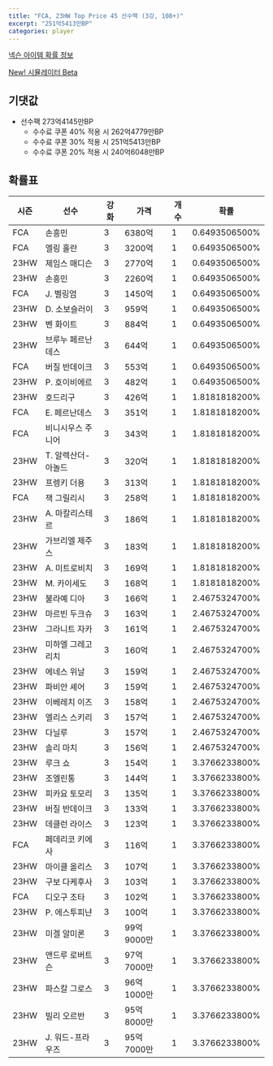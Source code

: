 ```yaml
---
title: "FCA, 23HW Top Price 45 선수팩 (3강, 108+)"
excerpt: "251억5413만BP"
categories: player
---
```

[넥슨 아이템 확률 정보](http://iteminfo.nexon.com/probability/fco?sn=7547)

[New! 시뮬레이터 Beta](/simulator/7547)
## 기댓값
- 선수팩 273억4145만BP
  - 수수료 쿠폰 40% 적용 시 262억4779만BP
  - 수수료 쿠폰 30% 적용 시 251억5413만BP
  - 수수료 쿠폰 20% 적용 시 240억6048만BP


## 확률표

|시즌|선수|강화|가격|개수|확률|
|---|---|---|---|---|---|
|FCA|손흥민|3|6380억|1|0.6493506500%|
|FCA|엘링 홀란|3|3200억|1|0.6493506500%|
|23HW|제임스 매디슨|3|2770억|1|0.6493506500%|
|23HW|손흥민|3|2260억|1|0.6493506500%|
|FCA|J. 벨링엄|3|1450억|1|0.6493506500%|
|23HW|D. 소보슬러이|3|959억|1|0.6493506500%|
|23HW|벤 화이트|3|884억|1|0.6493506500%|
|23HW|브루누 페르난데스|3|644억|1|0.6493506500%|
|FCA|버질 반데이크|3|553억|1|0.6493506500%|
|23HW|P. 호이비에르|3|482억|1|0.6493506500%|
|23HW|호드리구|3|426억|1|1.8181818200%|
|FCA|E. 페르난데스|3|351억|1|1.8181818200%|
|FCA|비니시우스 주니어|3|343억|1|1.8181818200%|
|23HW|T. 알렉산더-아놀드|3|320억|1|1.8181818200%|
|23HW|프렝키 더용|3|313억|1|1.8181818200%|
|FCA|잭 그릴리시|3|258억|1|1.8181818200%|
|23HW|A. 마칼리스테르|3|186억|1|1.8181818200%|
|23HW|가브리엘 제주스|3|183억|1|1.8181818200%|
|23HW|A. 미트로비치|3|169억|1|1.8181818200%|
|23HW|M. 카이세도|3|168억|1|1.8181818200%|
|23HW|불라예 디아|3|166억|1|2.4675324700%|
|23HW|마르빈 두크슈|3|163억|1|2.4675324700%|
|23HW|그라니트 자카|3|161억|1|2.4675324700%|
|23HW|미하엘 그레고리치|3|160억|1|2.4675324700%|
|23HW|에네스 위날|3|159억|1|2.4675324700%|
|23HW|파비안 셰어|3|159억|1|2.4675324700%|
|23HW|이베레치 이즈|3|158억|1|2.4675324700%|
|23HW|엘리스 스키리|3|157억|1|2.4675324700%|
|23HW|다닐루|3|157억|1|2.4675324700%|
|23HW|솔리 마치|3|156억|1|2.4675324700%|
|23HW|루크 쇼|3|154억|1|3.3766233800%|
|23HW|조엘린통|3|144억|1|3.3766233800%|
|23HW|피카요 토모리|3|135억|1|3.3766233800%|
|23HW|버질 반데이크|3|133억|1|3.3766233800%|
|23HW|데클런 라이스|3|123억|1|3.3766233800%|
|FCA|페데리코 키에사|3|116억|1|3.3766233800%|
|23HW|마이클 올리스|3|107억|1|3.3766233800%|
|23HW|구보 다케후사|3|103억|1|3.3766233800%|
|FCA|디오구 조타|3|102억|1|3.3766233800%|
|23HW|P. 에스투피냔|3|100억|1|3.3766233800%|
|23HW|미겔 알미론|3|99억9000만|1|3.3766233800%|
|23HW|앤드루 로버트슨|3|97억7000만|1|3.3766233800%|
|23HW|파스칼 그로스|3|96억1000만|1|3.3766233800%|
|23HW|빌리 오르반|3|95억8000만|1|3.3766233800%|
|23HW|J. 워드-프라우즈|3|95억7000만|1|3.3766233800%|
